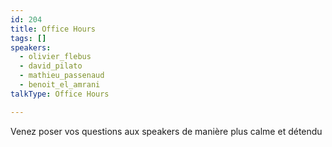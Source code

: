 ```yaml
---
id: 204
title: Office Hours
tags: []
speakers:
  - olivier_flebus
  - david_pilato
  - mathieu_passenaud
  - benoit_el_amrani
talkType: Office Hours

---
```


Venez poser vos questions aux speakers de manière plus calme et détendu
